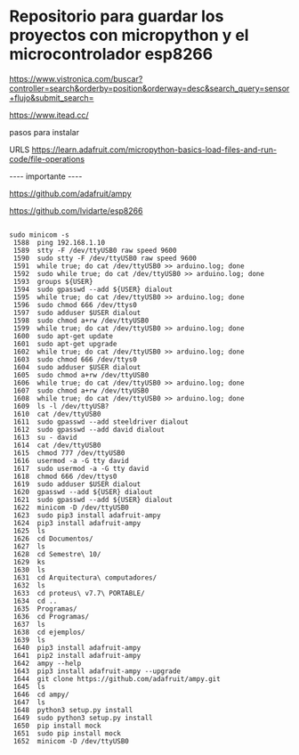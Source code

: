 
Repositorio para guardar los proyectos con micropython y el microcontrolador esp8266
=============================

https://www.vistronica.com/buscar?controller=search&orderby=position&orderway=desc&search_query=sensor+flujo&submit_search=

https://www.itead.cc/

pasos para instalar

URLS
https://learn.adafruit.com/micropython-basics-load-files-and-run-code/file-operations


---- importante ----

https://github.com/adafruit/ampy

https://github.com/lvidarte/esp8266

```

sudo minicom -s
 1588  ping 192.168.1.10
 1589  stty -F /dev/ttyUSB0 raw speed 9600
 1590  sudo stty -F /dev/ttyUSB0 raw speed 9600
 1591  while true; do cat /dev/ttyUSB0 >> arduino.log; done
 1592  sudo while true; do cat /dev/ttyUSB0 >> arduino.log; done
 1593  groups ${USER}
 1594  sudo gpasswd --add ${USER} dialout
 1595  while true; do cat /dev/ttyUSB0 >> arduino.log; done
 1596  sudo chmod 666 /dev/ttys0
 1597  sudo adduser $USER dialout
 1598  sudo chmod a+rw /dev/ttyUSB0
 1599  while true; do cat /dev/ttyUSB0 >> arduino.log; done
 1600  sudo apt-get update
 1601  sudo apt-get upgrade
 1602  while true; do cat /dev/ttyUSB0 >> arduino.log; done
 1603  sudo chmod 666 /dev/ttys0
 1604  sudo adduser $USER dialout
 1605  sudo chmod a+rw /dev/ttyUSB0
 1606  while true; do cat /dev/ttyUSB0 >> arduino.log; done
 1607  sudo chmod a+rw /dev/ttyUSB0
 1608  while true; do cat /dev/ttyUSB0 >> arduino.log; done
 1609  ls -l /dev/ttyUSB?
 1610  cat /dev/ttyUSB0
 1611  sudo gpasswd --add steeldriver dialout
 1612  sudo gpasswd --add david dialout
 1613  su - david
 1614  cat /dev/ttyUSB0
 1615  chmod 777 /dev/ttyUSB0
 1616  usermod -a -G tty david
 1617  sudo usermod -a -G tty david
 1618  chmod 666 /dev/ttys0
 1619  sudo adduser $USER dialout
 1620  gpasswd --add ${USER} dialout
 1621  sudo gpasswd --add ${USER} dialout
 1622  minicom -D /dev/ttyUSB0
 1623  sudo pip3 install adafruit-ampy
 1624  pip3 install adafruit-ampy
 1625  ls
 1626  cd Documentos/
 1627  ls
 1628  cd Semestre\ 10/
 1629  ks
 1630  ls
 1631  cd Arquitectura\ computadores/
 1632  ls
 1633  cd proteus\ v7.7\ PORTABLE/
 1634  cd ..
 1635  Programas/
 1636  cd Programas/
 1637  ls
 1638  cd ejemplos/
 1639  ls
 1640  pip3 install adafruit-ampy
 1641  pip2 install adafruit-ampy
 1642  ampy --help
 1643  pip3 install adafruit-ampy --upgrade
 1644  git clone https://github.com/adafruit/ampy.git
 1645  ls
 1646  cd ampy/
 1647  ls
 1648  python3 setup.py install
 1649  sudo python3 setup.py install
 1650  pip install mock
 1651  sudo pip install mock
 1652  minicom -D /dev/ttyUSB0
 ```
